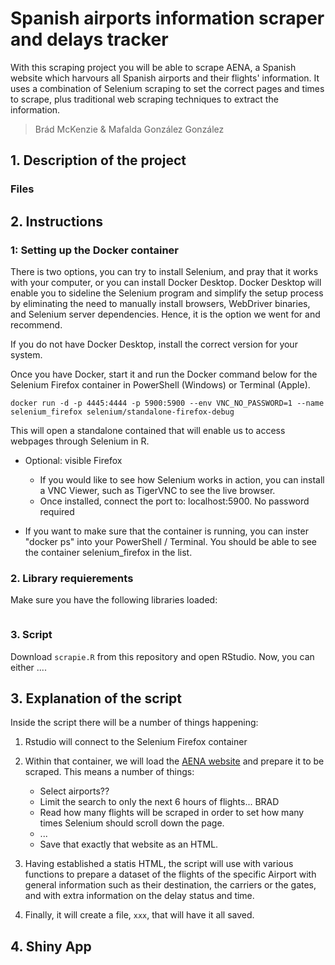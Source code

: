 # Spanish airports information scraper and delays tracker
With this scraping project you will be able to scrape AENA, a Spanish website which harvours all Spanish airports and their flights' information. 
It uses a combination of Selenium scraping to set the correct pages and times to scrape, plus traditional web scraping techniques to extract the information. 

> Brád McKenzie & Mafalda González González

## 1. Description of the project 

### Files


## 2. Instructions

### 1: Setting up the Docker container

There is two options, you can try to install Selenium, and pray that it works with your computer, or you can install Docker Desktop. Docker Desktop will enable you to sideline the Selenium program and simplify the setup process by eliminating the need to manually install browsers, WebDriver binaries, and Selenium server dependencies. Hence, it is the option we went for and recommend.

If you do not have Docker Desktop, install the correct version for your system.

Once you have Docker, start it and run the Docker command below for the Selenium Firefox container in PowerShell (Windows) or Terminal (Apple).

```         
docker run -d -p 4445:4444 -p 5900:5900 --env VNC_NO_PASSWORD=1 --name selenium_firefox selenium/standalone-firefox-debug
```

This will open a standalone contained that will enable us to access webpages through Selenium in R. 
    
- Optional: visible Firefox

    - If you would like to see how Selenium works in action, you can install a VNC Viewer, such as TigerVNC to see the live browser. 
    - Once installed, connect the port to: localhost:5900. No password required

- If you want to make sure that the container is running, you can inster "docker ps" into your PowerShell / Terminal. You should be able to see the container selenium_firefox in the list. 

### 2. Library requierements

Make sure you have the following libraries loaded: 

```
```

### 3. Script

Download `scrapie.R` from this repository and open RStudio. 
Now, you can either .... 

## 3. Explanation of the script 

Inside the script there will be a number of things happening: 

1. Rstudio will connect to the Selenium Firefox container
2. Within that container, we will load the [AENA website](https://www.aena.es/en/flight-info.html) and prepare it to be scraped. This means a number of things: 
    
    * Select airports??
    * Limit the search to only the next 6 hours of flights... BRAD
    * Read how many flights will be scraped in order to set how many times Selenium should scroll down the page. 
    * ...
    * Save that exactly that website as an HTML. 
    
3. Having established a statis HTML, the script will use with various functions to prepare a dataset of the flights of the specific Airport with general information such as their destination, the carriers or the gates, and with extra information on the delay status and time. 
4. Finally, it will create a file, `xxx`, that will have it all saved. 

## 4. Shiny App


